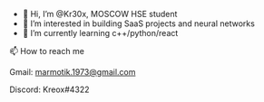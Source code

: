 - 👋 Hi, I’m @Kr30x, MOSCOW HSE student
- 👀 I’m interested in building SaaS projects and neural networks
- 🌱 I’m currently learning c++/python/react

📫 How to reach me

Gmail: marmotik.1973@gmail.com

Discord: Kreox#4322

<!---
Kr30x/Kr30x is a ✨ special ✨ repository because its `README.md` (this file) appears on your GitHub profile.
You can click the Preview link to take a look at your changes.
--->
